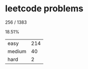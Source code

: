 # leetcode problems

256 / 1383

18.51%

|        |     |
| ------ | --- |
| easy   | 214  |
| medium | 40   |
| hard   | 2   |

